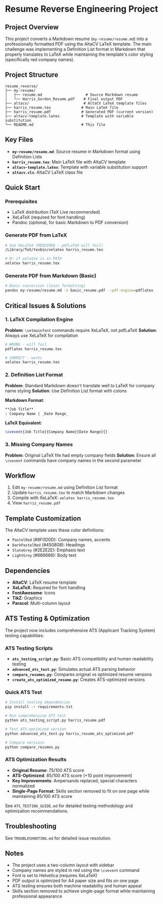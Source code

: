 # Resume Reverse Engineering Project

## Project Overview

This project converts a Markdown resume (`my-resume/resume.md`) into a professionally formatted PDF using the AltaCV LaTeX template. The main challenge was implementing a Definition List format in Markdown that properly translates to LaTeX while maintaining the template's color styling (specifically red company names).

## Project Structure

```
resume_reverse/
├── my-resume/
│   ├── resume.md                    # Source Markdown resume
│   └── Harris_Gordon_Resume.pdf    # Final output PDF
├── altacv/                         # AltaCV LaTeX template files
├── harris_resume.tex              # Main LaTeX file
├── harris_resume.pdf              # Generated PDF (current version)
├── altacv-template.latex          # Template with variable substitution
└── README.md                      # This file
```

## Key Files

- **`my-resume/resume.md`**: Source resume in Markdown format using Definition Lists
- **`harris_resume.tex`**: Main LaTeX file with AltaCV template
- **`altacv-template.latex`**: Template with variable substitution support
- **`altacv.cls`**: AltaCV LaTeX class file

## Quick Start

### Prerequisites
- LaTeX distribution (TeX Live recommended)
- XeLaTeX (required for font handling)
- Pandoc (optional, for basic Markdown to PDF conversion)

### Generate PDF from LaTeX
```bash
# Use XeLaTeX (REQUIRED - pdfLaTeX will fail)
/Library/TeX/texbin/xelatex harris_resume.tex

# Or if xelatex is in PATH
xelatex harris_resume.tex
```

### Generate PDF from Markdown (Basic)
```bash
# Basic conversion (loses formatting)
pandoc my-resume/resume.md -o basic_resume.pdf --pdf-engine=pdflatex
```

## Critical Issues & Solutions

### 1. LaTeX Compilation Engine
**Problem**: `\setmainfont` commands require XeLaTeX, not pdfLaTeX
**Solution**: Always use XeLaTeX for compilation
```bash
# WRONG - will fail
pdflatex harris_resume.tex

# CORRECT - works
xelatex harris_resume.tex
```

### 2. Definition List Format
**Problem**: Standard Markdown doesn't translate well to LaTeX for company name styling
**Solution**: Use Definition List format with colons

**Markdown Format**:
```markdown
**Job Title**
: Company Name | _Date Range_
```

**LaTeX Equivalent**:
```latex
\cvevent{Job Title}{Company Name}{Date Range}{}
```

### 3. Missing Company Names
**Problem**: Original LaTeX file had empty company fields
**Solution**: Ensure all `\cvevent` commands have company names in the second parameter

## Workflow

1. Edit `my-resume/resume.md` using Definition List format
2. Update `harris_resume.tex` to match Markdown changes
3. Compile with XeLaTeX: `xelatex harris_resume.tex`
4. View `harris_resume.pdf`

## Template Customization

The AltaCV template uses these color definitions:
- `PastelRed` (#8F0D0D): Company names, accents
- `DarkPastelRed` (#450808): Headings
- `SlateGrey` (#2E2E2E): Emphasis text
- `LightGrey` (#666666): Body text

## Dependencies

- **AltaCV**: LaTeX resume template
- **XeLaTeX**: Required for font handling
- **FontAwesome**: Icons
- **TikZ**: Graphics
- **Paracol**: Multi-column layout

## ATS Testing & Optimization

The project now includes comprehensive ATS (Applicant Tracking System) testing capabilities:

### ATS Testing Scripts
- **`ats_testing_script.py`**: Basic ATS compatibility and human readability testing
- **`advanced_ats_test.py`**: Simulates actual ATS parsing behavior
- **`compare_resumes.py`**: Compares original vs optimized resume versions
- **`create_ats_optimized_resume.py`**: Creates ATS-optimized versions

### Quick ATS Test
```bash
# Install testing dependencies
pip install -r requirements.txt

# Run comprehensive ATS test
python ats_testing_script.py harris_resume.pdf

# Test ATS-optimized version
python advanced_ats_test.py harris_resume_ats_optimized.pdf

# Compare versions
python compare_resumes.py
```

### ATS Optimization Results
- **Original Resume**: 75/100 ATS score
- **ATS-Optimized**: 85/100 ATS score (+10 point improvement)
- **Key Improvements**: Ampersands replaced, special characters normalized
- **Single-Page Format**: Skills section removed to fit on one page while maintaining 85/100 ATS score

See `ATS_TESTING_GUIDE.md` for detailed testing methodology and optimization recommendations.

## Troubleshooting

See `TROUBLESHOOTING.md` for detailed issue resolution.

## Notes

- The project uses a two-column layout with sidebar
- Company names are styled in red using the `\cvevent` command
- Font is set to Helvetica (requires XeLaTeX)
- PDF output is optimized for A4 paper size and fits on one page
- ATS testing ensures both machine readability and human appeal
- Skills section removed to achieve single-page format while maintaining professional appearance
